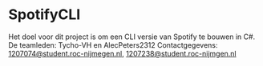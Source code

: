 # SpotifyCLI
Het doel voor dit project is om een CLI versie van Spotify te bouwen in C#.
De teamleden: Tycho-VH en AlecPeters2312
Contactgegevens: 1207074@student.roc-nijmegen.nl, 1207238@student.roc-nijmgen.nl